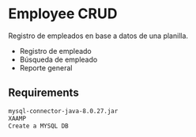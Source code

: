 # Employee CRUD

Registro de empleados en base a datos de una planilla. 

- Registro de empleado
- Búsqueda de empleado
- Reporte general

## Requirements

```sh
mysql-connector-java-8.0.27.jar
XAAMP
Create a MYSQL DB
```
